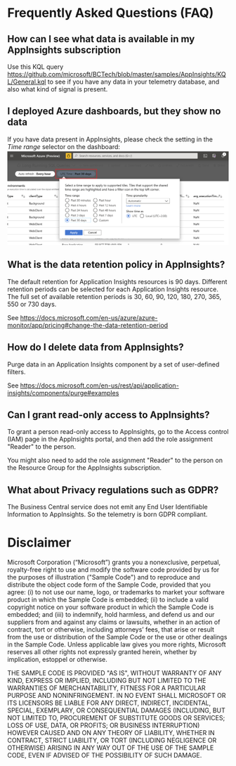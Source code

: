 # Frequently Asked Questions (FAQ)

## How can I see what data is available in my AppInsights subscription
Use this KQL query https://github.com/microsoft/BCTech/blob/master/samples/AppInsights/KQL/General.kql to see if you have any data in your telemetry database, and also what kind of signal is present.

## I deployed Azure dashboards, but they show no data
If you have data present in AppInsights, please check the setting in the *Time range* selector on the  dashboard:
![Time range selector in Azure Dashboard](images/dashboard.png)

## What is the data retention policy in AppInsights?
The default retention for Application Insights resources is 90 days. Different retention periods can be selected for each Application Insights resource. The full set of available retention periods is 30, 60, 90, 120, 180, 270, 365, 550 or 730 days.

See <https://docs.microsoft.com/en-us/azure/azure-monitor/app/pricing#change-the-data-retention-period> 

## How do I delete data from AppInsights?
Purge data in an Application Insights component by a set of user-defined filters.

See <https://docs.microsoft.com/en-us/rest/api/application-insights/components/purge#examples> 

## Can I grant read-only access to AppInsights?
To grant a person read-only access to AppInsights, go to the Access control (IAM) page in the AppInsights portal, and then add the role assignment "Reader" to the person. 

You might also need to add the role assignment "Reader" to the person on the Resource Group for the AppInsights subscription.

## What about Privacy regulations such as GDPR?
The Business Central service does not emit any End User Identifiable Information to AppInsights. So the telemetry is born GDPR compliant.


# Disclaimer
Microsoft Corporation (“Microsoft”) grants you a nonexclusive, perpetual, royalty-free right to use and modify the software code provided by us for the purposes of illustration  ("Sample Code") and to reproduce and distribute the object code form of the Sample Code, provided that you agree: (i) to not use our name, logo, or trademarks to market your software product in which the Sample Code is embedded; (ii) to include a valid copyright notice on your software product in which the Sample Code is embedded; and (iii) to indemnify, hold harmless, and defend us and our suppliers from and against any claims or lawsuits, whether in an action of contract, tort or otherwise, including attorneys’ fees, that arise or result from the use or distribution of the Sample Code or the use or other dealings in the Sample Code. Unless applicable law gives you more rights, Microsoft reserves all other rights not expressly granted herein, whether by implication, estoppel or otherwise. 

THE SAMPLE CODE IS PROVIDED "AS IS", WITHOUT WARRANTY OF ANY KIND, EXPRESS OR IMPLIED, INCLUDING BUT NOT LIMITED TO THE WARRANTIES OF MERCHANTABILITY, FITNESS FOR A PARTICULAR PURPOSE AND NONINFRINGEMENT. IN NO EVENT SHALL MICROSOFT OR ITS LICENSORS BE LIABLE FOR ANY DIRECT, INDIRECT, INCIDENTAL, SPECIAL, EXEMPLARY, OR CONSEQUENTIAL DAMAGES (INCLUDING, BUT NOT LIMITED TO, PROCUREMENT OF SUBSTITUTE GOODS OR SERVICES; LOSS OF USE, DATA, OR PROFITS; OR BUSINESS INTERRUPTION) HOWEVER CAUSED AND ON ANY THEORY OF LIABILITY, WHETHER IN CONTRACT, STRICT LIABILITY, OR TORT (INCLUDING NEGLIGENCE OR OTHERWISE) ARISING IN ANY WAY OUT OF THE USE OF THE SAMPLE CODE, EVEN IF ADVISED OF THE POSSIBILITY OF SUCH DAMAGE.
